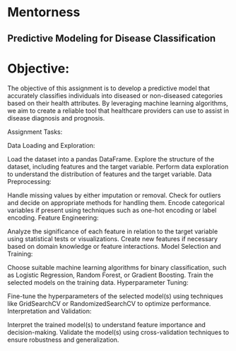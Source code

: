 # Mentorness
## Predictive Modeling for Disease Classification

# Objective:
The objective of this assignment is to develop a predictive model that accurately classifies individuals into diseased or non-diseased categories based on their health attributes. By leveraging machine learning algorithms, we aim to create a reliable tool that healthcare providers can use to assist in disease diagnosis and prognosis.

Assignment Tasks:

Data Loading and Exploration:

Load the dataset into a pandas DataFrame.
Explore the structure of the dataset, including features and the target variable.
Perform data exploration to understand the distribution of features and the target variable.
Data Preprocessing:

Handle missing values by either imputation or removal.
Check for outliers and decide on appropriate methods for handling them.
Encode categorical variables if present using techniques such as one-hot encoding or label encoding.
Feature Engineering:

Analyze the significance of each feature in relation to the target variable using statistical tests or visualizations.
Create new features if necessary based on domain knowledge or feature interactions.
Model Selection and Training:

Choose suitable machine learning algorithms for binary classification, such as Logistic Regression, Random Forest, or Gradient Boosting.
Train the selected models on the training data.
Hyperparameter Tuning:

Fine-tune the hyperparameters of the selected model(s) using techniques like GridSearchCV or RandomizedSearchCV to optimize performance.
Interpretation and Validation:

Interpret the trained model(s) to understand feature importance and decision-making.
Validate the model(s) using cross-validation techniques to ensure robustness and generalization.
